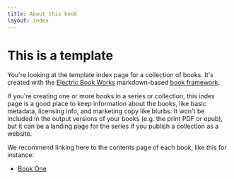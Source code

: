 ```yaml
---
title: About this book
layout: index
---
```


# This is a template

You're looking at the template index page for a collection of books. It's created with the [Electric Book Works](http://electricbookworks.com) markdown-based [book framework](https://github.com/electricbookworks/book-framework). 

If you're creating one or more books in a series or collection, this index page is a good place to keep information about the books, like basic metadata, licensing info, and marketing copy like blurbs. It won't be included in the output versions of your books (e.g. the print PDF or epub), but it can be a landing page for the series if you publish a collection as a website.

We recommend linking here to the contents page of each book, like this for instance:

* [Book One](book-one/0-3-contents.html)

